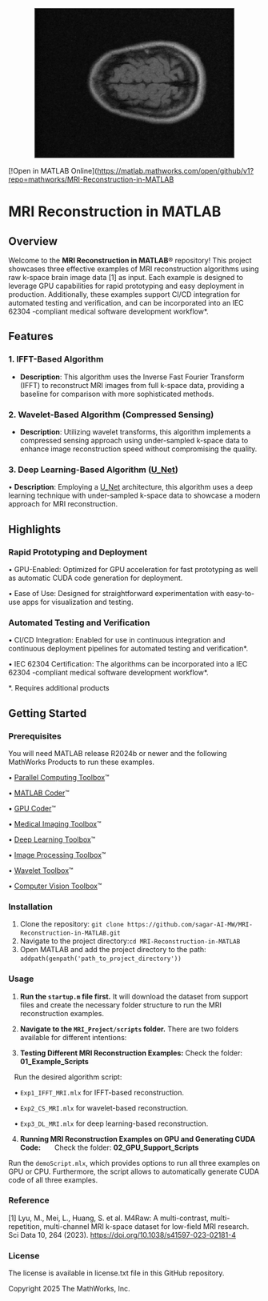 
<p align="center">
  <img src="animation.gif" alt="MRI Volume" width="400" height="300">
</p>

[!Open in MATLAB Online](https://matlab.mathworks.com/open/github/v1?repo=mathworks/MRI-Reconstruction-in-MATLAB
# MRI Reconstruction in MATLAB

## Overview

Welcome to the **MRI Reconstruction in MATLAB**&reg;  repository! This project showcases three effective examples of MRI reconstruction algorithms using raw k-space brain image data [1] as input. Each example is designed to leverage GPU capabilities for rapid prototyping and easy deployment in production. Additionally, these examples support CI/CD integration for automated testing and verification, and can be incorporated into an IEC 62304 -compliant medical software development workflow*.

## Features

### 1. IFFT-Based Algorithm

- **Description**: This algorithm uses the Inverse Fast Fourier Transform (IFFT) to reconstruct MRI images from full k-space data, providing a baseline for comparison with more sophisticated methods.

### 2. Wavelet-Based Algorithm (Compressed Sensing)

- **Description**: Utilizing wavelet transforms, this algorithm implements a compressed sensing approach using under-sampled k-space data to enhance image reconstruction speed without compromising the quality.

### 3. Deep Learning-Based Algorithm ([U_Net](https://www.mathworks.com/help/releases/R2025a/vision/ref/unet.html))

• **Description**: Employing a [U_Net](https://www.mathworks.com/help/releases/R2025a/vision/ref/unet.html) architecture, this algorithm uses a deep learning technique with under-sampled k-space data to showcase a modern approach for MRI reconstruction.

## Highlights

### Rapid Prototyping and Deployment
•	GPU-Enabled: Optimized for GPU acceleration for fast prototyping as well as automatic CUDA code generation for deployment.

•	Ease of Use: Designed for straightforward experimentation with easy-to-use apps for visualization and testing.

### Automated Testing and Verification
•	CI/CD Integration: Enabled for use in continuous integration and continuous deployment pipelines for automated testing and verification*.

• IEC 62304 Certification: The algorithms can be incorporated into a IEC 62304 -compliant medical software development workflow*.

*. Requires additional products

## Getting Started


### Prerequisites


You will need MATLAB release R2024b  or newer and the following MathWorks Products to run these examples.


• [Parallel Computing Toolbox](https://www.mathworks.com/products/parallel-computing.html)&trade;

• [MATLAB Coder](https://www.mathworks.com/products/matlab-coder.html)&trade;

• [GPU Coder](https://www.mathworks.com/products/gpu-coder.html)&trade;

• [Medical Imaging Toolbox](https://www.mathworks.com/products/medical-imaging.html)&trade;

• [Deep Learning Toolbox](https://www.mathworks.com/products/deep-learning.html)&trade;

• [Image Processing Toolbox](https://www.mathworks.com/products/image-processing.html)&trade;

• [Wavelet Toolbox](https://www.mathworks.com/products/wavelet.html)&trade;

• [Computer Vision Toolbox](https://www.mathworks.com/products/computer-vision.html)&trade;


### Installation
1. Clone the repository:
`git clone https://github.com/sagar-AI-MW/MRI-Reconstruction-in-MATLAB.git`
2. Navigate to the project directory:`cd MRI-Reconstruction-in-MATLAB`
3. Open MATLAB and add the project directory to the path: `addpath(genpath('path_to_project_directory'))`


### Usage

1. **Run the `startup.m` file first.** It will download the dataset from support files and create the necessary folder structure to run the MRI reconstruction examples.

2. **Navigate to the `MRI_Project/scripts` folder.** There are two folders available for different intentions:

3. **Testing Different MRI Reconstruction Examples:**  Check the folder: **01_Example_Scripts**

   Run the desired algorithm script:

   • `Exp1_IFFT_MRI.mlx` for IFFT-based reconstruction.

   • `Exp2_CS_MRI.mlx` for wavelet-based reconstruction.

   • `Exp3_DL_MRI.mlx` for deep learning-based reconstruction.

4. **Running MRI Reconstruction Examples on GPU and Generating CUDA Code:**
   
   Check the folder: **02_GPU_Support_Scripts**

Run the `demoScript.mlx`, which provides options to run all three examples on GPU or CPU. Furthermore, the script allows to automatically generate CUDA code of all three examples.


### Reference

[1] Lyu, M., Mei, L., Huang, S. et al. M4Raw: A multi-contrast, multi-repetition, multi-channel MRI k-space dataset for low-field MRI research. Sci Data 10, 264 (2023). https://doi.org/10.1038/s41597-023-02181-4


### License
The license is available in license.txt file in this GitHub repository.

Copyright 2025 The MathWorks, Inc.
